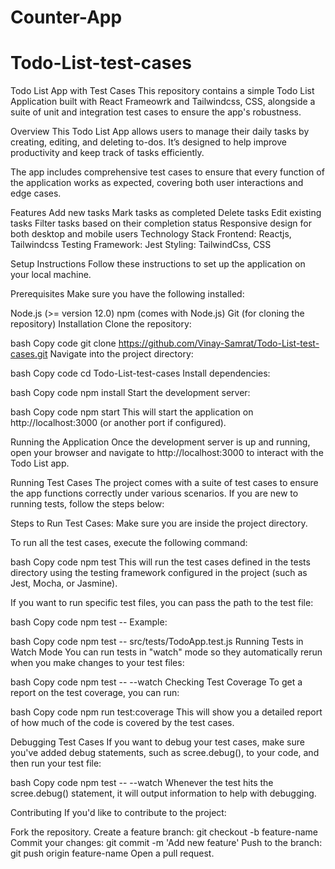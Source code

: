 # Counter-App
# Todo-List-test-cases

Todo List App with Test Cases
This repository contains a simple Todo List Application built with React Frameowrk and Tailwindcss, CSS, alongside a suite of unit and integration test cases to ensure the app's robustness.

Overview
This Todo List App allows users to manage their daily tasks by creating, editing, and deleting to-dos. It’s designed to help improve productivity and keep track of tasks efficiently.

The app includes comprehensive test cases to ensure that every function of the application works as expected, covering both user interactions and edge cases.

Features
Add new tasks
Mark tasks as completed
Delete tasks
Edit existing tasks
Filter tasks based on their completion status
Responsive design for both desktop and mobile users
Technology Stack
Frontend: Reactjs, Tailwindcss
Testing Framework: Jest
Styling: TailwindCss, CSS

Setup Instructions
Follow these instructions to set up the application on your local machine.

Prerequisites
Make sure you have the following installed:

Node.js (>= version 12.0)
npm (comes with Node.js)
Git (for cloning the repository)
Installation
Clone the repository:

bash
Copy code
git clone https://github.com/Vinay-Samrat/Todo-List-test-cases.git
Navigate into the project directory:

bash
Copy code
cd Todo-List-test-cases
Install dependencies:

bash
Copy code
npm install
Start the development server:

bash
Copy code
npm start
This will start the application on http://localhost:3000 (or another port if configured).

Running the Application
Once the development server is up and running, open your browser and navigate to http://localhost:3000 to interact with the Todo List app.

Running Test Cases
The project comes with a suite of test cases to ensure the app functions correctly under various scenarios. If you are new to running tests, follow the steps below:

Steps to Run Test Cases:
Make sure you are inside the project directory.

To run all the test cases, execute the following command:

bash
Copy code
npm test
This will run the test cases defined in the tests directory using the testing framework configured in the project (such as Jest, Mocha, or Jasmine).

If you want to run specific test files, you can pass the path to the test file:

bash
Copy code
npm test -- <path to test file>
Example:

bash
Copy code
npm test -- src/tests/TodoApp.test.js
Running Tests in Watch Mode
You can run tests in "watch" mode so they automatically rerun when you make changes to your test files:

bash
Copy code
npm test -- --watch
Checking Test Coverage
To get a report on the test coverage, you can run:

bash
Copy code
npm run test:coverage
This will show you a detailed report of how much of the code is covered by the test cases.

Debugging Test Cases
If you want to debug your test cases, make sure you've added debug statements, such as scree.debug(), to your code, and then run your test file:

bash
Copy code
npm test -- --watch
Whenever the test hits the scree.debug() statement, it will output information to help with debugging.

Contributing
If you'd like to contribute to the project:

Fork the repository.
Create a feature branch: git checkout -b feature-name
Commit your changes: git commit -m 'Add new feature'
Push to the branch: git push origin feature-name
Open a pull request.

